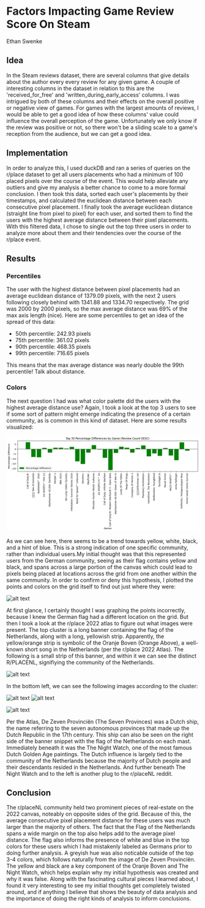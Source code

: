 # Factors Impacting Game Review Score On Steam
Ethan Swenke

## Idea
In the Steam reviews dataset, there are several columns that give details about the author every every review for any given game. A couple of interesting columns in the dataset in relation to this are the 'received_for_free' and 'written_during_early_access' columns. I was intrigued by both of these columns and their effects on the overall positive or negative view of games. For games with the largest amounts of reviews, I would be able to get a good idea of how these columns' value could influence the overall perception of the game. Unfortunately we only know if the review was positive or not, so there won't be a sliding scale to a game's reception from the audience, but we can get a good idea.

## Implementation
In order to analyze this, I used duckDB and ran a series of queries on the r/place dataset to get all users placements who had a minimum of 100 placed pixels over the course of the event. This would help alleviate any outliers and give my analysis a better chance to come to a more formal conclusion. I then took this data, sorted each user's placements by their timestamps, and calculated the euclidean distance between each consecutive pixel placement. I finally took the average euclidean distance (straight line from pixel to pixel) for each user, and sorted them to find the users with the highest average distance between their pixel placements. With this filtered data, I chose to single out the top three users in order to analyze more about them and their tendencies over the course of the r/place event.

## Results
### Percentiles
The user with the highest distance between pixel placements had an average euclidean distance of 1379.09 pixels, with the next 2 users following closely behind with 1341.88 and 1334.70 respectively. The grid was 2000 by 2000 pixels, so the max average distance was 69% of the max axis length (nice). Here are some percentiles to get an idea of the spread of this data:
- 50th percentile: 242.93 pixels
- 75th percentile: 361.02 pixels
- 90th percentile: 468.35 pixels
- 99th percentile: 716.65 pixels

This means that the max average distance was nearly double the 99th percentile! Talk about distance.

### Colors
The next question I had was what color palette did the users with the highest average distance use? Again, I took a look at the top 3 users to see if some sort of pattern might emerge indicating the presence of a certain community, as is common in this kind of dataset. Here are some results visualized:

![alt text](image.png)

As we can see here, there seems to be a trend towards yellow, white, black, and a hint of blue. This is a strong indication of one specific community, rather than individual users.My initial thought was that this represented users from the German community, seeing as their flag contains yellow and black, and spans across a large portion of the canvas which could lead to pixels being placed at locations across the grid from one another within the same community. In order to confirm or deny this hypothesis, I plotted the points and colors on the grid itself to find out just where they were:

![alt text](image-1.png)

At first glance, I certainly thought I was graphing the points incorrectly, because I knew the German flag had a different location on the grid. But then I took a look at the r/place 2022 atlas to figure out what images were present. The top cluster is a long banner containing the flag of the Netherlands, along with a long, yellowish strip. Apparently, the yellow/orange strip is symbolic of the Oranje Boven (Orange Above), a well-known short song in the Netherlands (per the r/place 2022 Atlas). The following is a small strip of this banner, and within it we can see the distinct R/PLACENL, signifiying the community of the Netherlands.

![alt text](image-3.png)

In the bottom left, we can see the following images according to the cluster:

![alt text](image-4.png)
![alt text](image-5.png)

![alt text](image-6.png)

Per the Atlas, De Zeven Provinciën (The Seven Provinces) was a Dutch ship, the name referring to the seven autonomous provinces that made up the Dutch Republic in the 17th century. This ship can also be seen on the right side of the banner snippet with the flag of the Netherlands on each mast. Immediately beneath it was the The Night Watch, one of the most famous Dutch Golden Age paintings. The Dutch influence is largely tied to the community of the Netherlands because the majority of Dutch people and their descendants resided in the Netherlands. And further beneath The Night Watch and to the left is another plug to the r/placeNL reddit.

## Conclusion
The r/placeNL community held two prominent pieces of real-estate on the 2022 canvas, noteably on opposite sides of the grid. Because of this, the average consecutive pixel placement distance for these users was much larger than the majority of others. The fact that the Flag of the Netherlands spans a wide margin on the top also helps add to the average pixel distance. The flag also informs the presence of white and blue in the top colors for these users which I had mistakenly labeled as Germans prior to doing further analysis. A greyish hue was also noticable outside of the top 3-4 colors, which follows naturally from the image of De Zeven Provinciën. The yellow and black are a key component of the Oranje Boven and The Night Watch, which helps explain why my initial hypothesis was created and why it was false. Along with the fascinating cultural pieces I learned about, I found it very interesting to see my initial thoughts get completely twisted around, and if anything I believe that shows the beauty of data analysis and the importance of doing the right kinds of analysis to inform conclusions.